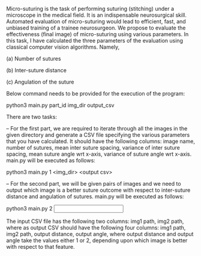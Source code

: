 
Micro-suturing is the task of performing suturing (stitching) under a microscope in the medical field. It is an indispensable neurosurgical skill. Automated evaluation of micro-suturing would lead to efficient, fast, and unbiased training of a trainee neurosurgeon. We propose to evaluate the effectiveness (final image) of micro-suturing using various parameters. In this task, I have  calculated the three parameters of the evaluation using classical computer vision algorithms. Namely,

(a) Number of sutures

(b) Inter-suture distance

(c) Angulation of the suture

Below command needs to be provided for the execution of the program:

python3 main.py part_id img_dir output_csv

There are two tasks:

– For the first part, we are required to iterate through all the images in the given directory and generate a CSV file specifying the various parameters that you have calculated. It should have the following columns: image name, number of sutures, mean inter suture spacing, variance of inter suture spacing, mean suture angle wrt x-axis, variance of suture angle wrt x-axis. main.py will be executed as follows:

python3 main.py 1 \<img_dir\> \<output csv\>


– For the second part, we will be given pairs of images and we need to output which image is a better suture outcome with respect to inter-suture distance and angulation of sutures. main.py will be executed as follows:

python3 main.py 2 <input csv> <output csv>

The input CSV file has the following two columns: img1 path, img2 path, where as output CSV should have the following four columns: img1 path, img2 path, output distance, output angle, where output distance and output angle take the values either 1 or 2, depending upon which image is better with respect to that feature.
